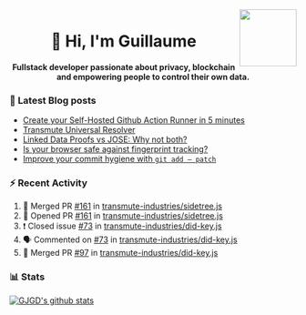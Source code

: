 <img align='right' src='https://user-images.githubusercontent.com/5713670/87202985-820dcb80-c2b6-11ea-9f56-7ec461c497c3.gif' width='100"'>

<h1 align="center">👋 Hi, I'm Guillaume</h1>
<h4 align="center">Fullstack developer passionate about privacy, blockchain and empowering people to control their own data.

### 📝 Latest Blog posts

<!-- BLOG-POST-LIST:START -->
- [Create your Self-Hosted Github Action Runner in 5 minutes](https://medium.com/@gjgd/create-your-self-hosted-github-action-runner-in-5-minutes-a9eff615edc4?source=rss-35e0d58bf235------2)
- [Transmute Universal Resolver](https://medium.com/transmute-techtalk/transmute-universal-resolver-b6c8509858f?source=rss-35e0d58bf235------2)
- [Linked Data Proofs vs JOSE: Why not both?](https://medium.com/transmute-techtalk/linked-data-proofs-vs-jose-why-not-both-1594393418cc?source=rss-35e0d58bf235------2)
- [Is your browser safe against fingerprint tracking?](https://medium.com/@gjgd/is-your-browser-safe-against-fingerprint-tracking-6126952b805b?source=rss-35e0d58bf235------2)
- [Improve your commit hygiene with `git add — patch`](https://medium.com/transmute-techtalk/improve-your-commit-hygiene-with-git-add-patch-3b7dd9c117c4?source=rss-35e0d58bf235------2)
<!-- BLOG-POST-LIST:END -->

### :zap: Recent Activity

<!--START_SECTION:activity-->
1. 🎉 Merged PR [#161](https://github.com/transmute-industries/sidetree.js/pull/161) in [transmute-industries/sidetree.js](https://github.com/transmute-industries/sidetree.js)
2. 💪 Opened PR [#161](https://github.com/transmute-industries/sidetree.js/pull/161) in [transmute-industries/sidetree.js](https://github.com/transmute-industries/sidetree.js)
3. ❗️ Closed issue [#73](https://github.com/transmute-industries/did-key.js/issues/73) in [transmute-industries/did-key.js](https://github.com/transmute-industries/did-key.js)
4. 🗣 Commented on [#73](https://github.com/transmute-industries/did-key.js/issues/73) in [transmute-industries/did-key.js](https://github.com/transmute-industries/did-key.js)
5. 🎉 Merged PR [#97](https://github.com/transmute-industries/did-key.js/pull/97) in [transmute-industries/did-key.js](https://github.com/transmute-industries/did-key.js)
<!--END_SECTION:activity-->

### 📊 Stats

[![GJGD's github stats](https://github-readme-stats.vercel.app/api?username=gjgd&count_private=true&show_icons=true&custom_title=My%20Github%20Stats)](https://github.com/anuraghazra/github-readme-stats)
